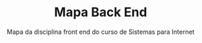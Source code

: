 
<h1 align="center">Mapa Back End</h1>

<p align="center">Mapa da disciplina front end do curso de Sistemas para Internet </p>
